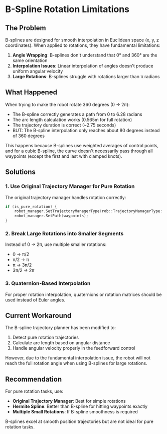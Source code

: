 # B-Spline Rotation Limitations

## The Problem

B-splines are designed for smooth interpolation in Euclidean space (x, y, z coordinates). When applied to rotations, they have fundamental limitations:

1. **Angle Wrapping**: B-splines don't understand that 0° and 360° are the same orientation
2. **Interpolation Issues**: Linear interpolation of angles doesn't produce uniform angular velocity
3. **Large Rotations**: B-splines struggle with rotations larger than π radians

## What Happened

When trying to make the robot rotate 360 degrees (0 → 2π):
- The B-spline correctly generates a path from 0 to 6.28 radians
- The arc length calculation works (0.565m for full rotation)
- The trajectory duration is correct (~2.75 seconds)
- BUT: The B-spline interpolation only reaches about 80 degrees instead of 360 degrees

This happens because B-splines use weighted averages of control points, and for a cubic B-spline, the curve doesn't necessarily pass through all waypoints (except the first and last with clamped knots).

## Solutions

### 1. Use Original Trajectory Manager for Pure Rotation
The original trajectory manager handles rotation correctly:
```cpp
if (is_pure_rotation) {
    robot_manager.SetTrajectoryManagerType(rob::TrajectoryManagerType::ORIGINAL);
    robot_manager.SetPath(waypoints);
}
```

### 2. Break Large Rotations into Smaller Segments
Instead of 0 → 2π, use multiple smaller rotations:
- 0 → π/2
- π/2 → π  
- π → 3π/2
- 3π/2 → 2π

### 3. Quaternion-Based Interpolation
For proper rotation interpolation, quaternions or rotation matrices should be used instead of Euler angles.

## Current Workaround

The B-spline trajectory planner has been modified to:
1. Detect pure rotation trajectories
2. Calculate arc length based on angular distance
3. Handle angular velocity properly in the feedforward control

However, due to the fundamental interpolation issue, the robot will not reach the full rotation angle when using B-splines for large rotations.

## Recommendation

For pure rotation tasks, use:
- **Original Trajectory Manager**: Best for simple rotations
- **Hermite Spline**: Better than B-spline for hitting waypoints exactly
- **Multiple Small Rotations**: If B-spline smoothness is required

B-splines excel at smooth position trajectories but are not ideal for pure rotation tasks.